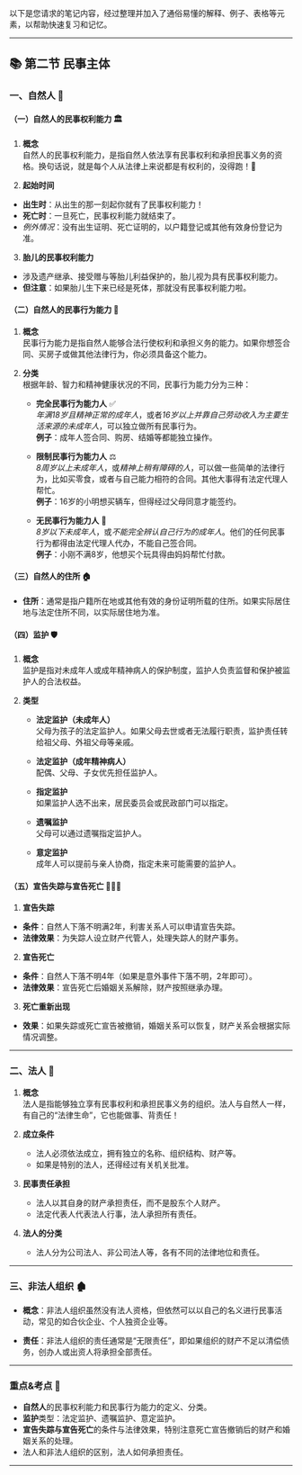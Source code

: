以下是您请求的笔记内容，经过整理并加入了通俗易懂的解释、例子、表格等元素，以帮助快速复习和记忆。

---

## 📚 **第二节 民事主体**

### 一、**自然人** 👤

#### （一）**自然人的民事权利能力** 🏛️

1. **概念**  
自然人的民事权利能力，是指自然人依法享有民事权利和承担民事义务的资格。换句话说，就是每个人从法律上来说都是有权利的，没得跑！👑

2. **起始时间**  
- **出生时**：从出生的那一刻起你就有了民事权利能力！
- **死亡时**：一旦死亡，民事权利能力就结束了。
- *例外情况*：没有出生证明、死亡证明的，以户籍登记或其他有效身份登记为准。

3. **胎儿的民事权利能力**  
- 涉及遗产继承、接受赠与等胎儿利益保护的，胎儿视为具有民事权利能力。
- **但注意**：如果胎儿生下来已经是死体，那就没有民事权利能力啦。

#### （二）**自然人的民事行为能力** 🧠

1. **概念**  
民事行为能力是指自然人能够合法行使权利和承担义务的能力。如果你想签合同、买房子或做其他法律行为，你必须具备这个能力。

2. **分类**  
根据年龄、智力和精神健康状况的不同，民事行为能力分为三种：  
   - **完全民事行为能力人** ✅  
     *年满18岁且精神正常的成年人*，或者*16岁以上并靠自己劳动收入为主要生活来源的未成年人*，可以独立做所有民事行为。  
     **例子**：成年人签合同、购房、结婚等都能独立操作。

   - **限制民事行为能力人** ⚖️  
     *8周岁以上未成年人*，或*精神上稍有障碍的人*，可以做一些简单的法律行为，比如买零食，或者与自己能力相符的合同。其他大事得有法定代理人帮忙。  
     **例子**：16岁的小明想买辆车，但得经过父母同意才能签约。

   - **无民事行为能力人** 🚫  
     *8岁以下未成年人*，或*不能完全辨认自己行为的成年人*。他们的任何民事行为都得由法定代理人代办，不能自己签合同。  
     **例子**：小刚不满8岁，他想买个玩具得由妈妈帮忙付款。

#### （三）**自然人的住所** 🏠

- **住所**：通常是指户籍所在地或其他有效的身份证明所载的住所。如果实际居住地与法定住所不同，以实际居住地为准。

#### （四）**监护** 🛡️

1. **概念**  
监护是指对未成年人或成年精神病人的保护制度，监护人负责监督和保护被监护人的合法权益。

2. **类型**  
   - **法定监护（未成年人）**  
     父母为孩子的法定监护人。如果父母去世或者无法履行职责，监护责任转给祖父母、外祖父母等亲戚。

   - **法定监护（成年精神病人）**  
     配偶、父母、子女优先担任监护人。

   - **指定监护**  
     如果监护人选不出来，居民委员会或民政部门可以指定。

   - **遗嘱监护**  
     父母可以通过遗嘱指定监护人。

   - **意定监护**  
     成年人可以提前与亲人协商，指定未来可能需要的监护人。

#### （五）**宣告失踪与宣告死亡** 🕵️‍♂️💀

1. **宣告失踪**  
- **条件**：自然人下落不明满2年，利害关系人可以申请宣告失踪。  
- **法律效果**：为失踪人设立财产代管人，处理失踪人的财产事务。

2. **宣告死亡**  
- **条件**：自然人下落不明4年（如果是意外事件下落不明，2年即可）。  
- **法律效果**：宣告死亡后婚姻关系解除，财产按照继承办理。

3. **死亡重新出现**  
- **效果**：如果失踪或死亡宣告被撤销，婚姻关系可以恢复，财产关系会根据实际情况调整。

---

### 二、**法人** 🏢

1. **概念**  
法人是指能够独立享有民事权利和承担民事义务的组织。法人与自然人一样，有自己的“法律生命”，它也能做事、背责任！

2. **成立条件**  
   - 法人必须依法成立，拥有独立的名称、组织结构、财产等。
   - 如果是特别的法人，还得经过有关机关批准。

3. **民事责任承担**  
   - 法人以其自身的财产承担责任，而不是股东个人财产。
   - 法定代表人代表法人行事，法人承担所有责任。

4. **法人的分类**  
   - 法人分为公司法人、非公司法人等，各有不同的法律地位和责任。

---

### 三、**非法人组织** 🏚️

- **概念**：非法人组织虽然没有法人资格，但依然可以以自己的名义进行民事活动，常见的如合伙企业、个人独资企业等。

- **责任**：非法人组织的责任通常是“无限责任”，即如果组织的财产不足以清偿债务，创办人或出资人将承担全部责任。

---

### 重点&考点 📌

- **自然人**的民事权利能力和民事行为能力的定义、分类。
- **监护**类型：法定监护、遗嘱监护、意定监护。
- **宣告失踪与宣告死亡**的条件与法律效果，特别注意死亡宣告撤销后的财产和婚姻关系的处理。
- 法人和非法人组织的区别，法人如何承担责任。

---

